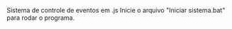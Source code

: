 Sistema de controle de eventos em .js
Inicie o arquivo "Iniciar sistema.bat" para rodar o programa.
